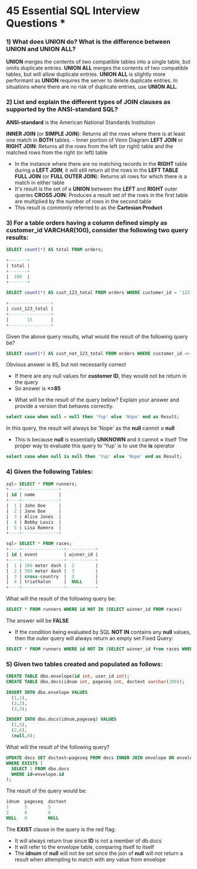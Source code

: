 # 45 Essential SQL Interview Questions *

### 1) What does **UNION** do? What is the difference between **UNION** and **UNION ALL**?

**UNION** merges the contents of two compatible tables into a single table, but omits duplicate entries.
**UNION ALL** merges the contents of two compatible tables, but will allow duplicate entries.
**UNION ALL** is slightly more performant as **UNION** requires the server to delete duplicate entries.
In situations where there are no risk of duplicate entries, use **UNION ALL**.

### 2) List and explain the different types of **JOIN** clauses as supported by the ANSI-standard SQL?
**ANSI-standard** is the American National Standards Institution

**INNER JOIN** (or **SIMPLE JOIN**): Returns all the rows where there is at least one match in **BOTH** tables.
    - Inner portion of Venn Diagram
**LEFT JOIN** or **RIGHT JOIN**: Returns all the rows from the left (or right) table and the matched rows from the right (or left) table
  - In the instance where there are no matching records in the **RIGHT** table during a **LEFT JOIN**, it will still return all the rows in the **LEFT TABLE**
**FULL JOIN** (or **FULL OUTER JOIN**): Returns all rows for which there is a match in either table
  - It's result is the set of a **UNION** between the **LEFT** and **RIGHT** outer queries
**CROSS JOIN**: Produces a result set of the rows in the first table are multiplied by the number of rows in the second table
  - This result is commonly referred to as the **Cartesian Product**

### 3) For a table **orders** having a column defined simply as **customer_id VARCHAR(100)**, consider the following two query results:
```sql
SELECT count(*) AS total FROM orders;

+-------+
| total |
+-------+
|  100  |
+-------+

SELECT count(*) AS cust_123_total FROM orders WHERE customer_id = '123';

+----------------+
| cust_123_total |
+----------------+
|       15       |
+----------------+
```
Given the above query results, what would the result of the following query be?
```sql
SELECT count(*) AS cust_not_123_total FROM orders WHERE customer_id <> '123';
```
Obvious answer is 85, but not necessarily correct
  - If there are any null values for **customer ID**, they would not be return in the query
  - So answer is **<=85**

* What will be the result of the query below? Explain your answer and provide a version that behaves correctly.

```sql
select case when null = null then 'Yup' else 'Nope' end as Result;
```
In this query, the result will always be 'Nope' as the **null** cannot **= null**
  - This is because **null** is essentially **UNKNOWN** and it cannot **=** itself
The proper way to evaluate this query to 'Yup' is to use the **is** operator
```sql
select case when null is null then 'Yup' else 'Nope' end as Result;
```
### 4) Given the following Tables:
```sql
sql> SELECT * FROM runners;
+----+--------------+
| id | name         |
+----+--------------+
|  1 | John Doe     |
|  2 | Jane Doe     |
|  3 | Alice Jones  |
|  4 | Bobby Louis  |
|  5 | Lisa Romero  |
+----+--------------+

sql> SELECT * FROM races;
+----+----------------+-----------+
| id | event          | winner_id |
+----+----------------+-----------+
|  1 | 100 meter dash |  2        |
|  2 | 500 meter dash |  3        |
|  3 | cross-country  |  2        |
|  4 | triathalon     |  NULL     |
+----+----------------+-----------+
```
What will the result of the following query be:
```sql
SELECT * FROM runners WHERE id NOT IN (SELECT winner_id FROM races)
```
The answer will be **FALSE**
  - If the condition being evaluated by SQL **NOT IN** contains any **null** values, then the outer query will always return an empty set
Fixed Query:
```sql
SELECT * FROM runners WHERE id NOT IN (SELECT winner_id from races WHERE winner_id IS NOT null)
```

### 5) Given two tables created and populated as follows:

```sql
CREATE TABLE dbo.envelope(id int, user_id int);
CREATE TABLE dbo.docs(idnum int, pageseq int, doctext varchar(100));

INSERT INTO dbo.envelope VALUES
  (1,1),
  (2,2),
  (3,3);

INSERT INTO dbo.docs(idnum,pageseq) VALUES
  (1,5),
  (2,6),
  (null,0);
```

What will the result of the following query?

```sql
UPDATE docs SET doctext=pageseq FROM docs INNER JOIN envelope ON envelope.id=docs.idnum
WHERE EXISTS (
  SELECT 1 FROM dbo.docs
  WHERE id=envelope.id
);
```
The result of the query would be:
```sql
idnum  pageseq  doctext
1      5        5
2      6        6
NULL   0        NULL
```

The **EXIST** clause in the query is the red flag:
  - It will always return true since **ID** is not a member of db.docs
  - It will refer to the envelope table, comparing itself to itself
  - The **idnum** of **null** will not be set since the join of **null** will not return a result when attempting to match with any value from envelope


